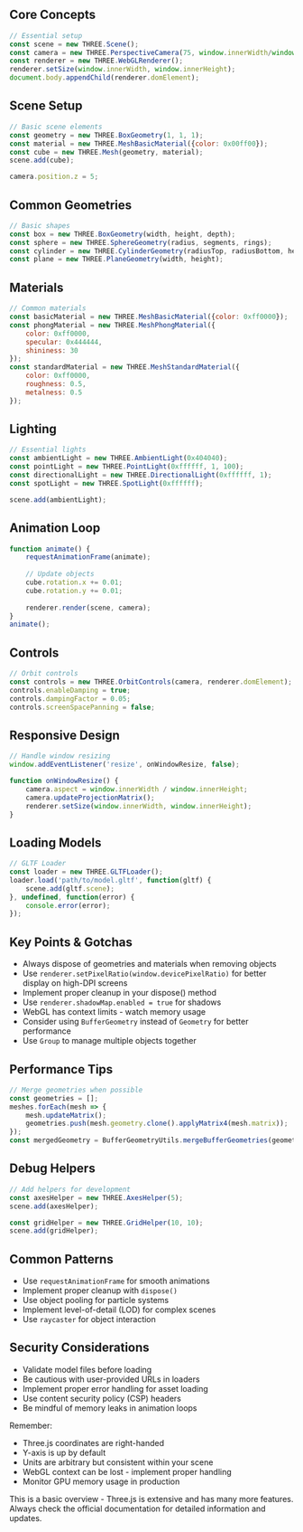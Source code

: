 ## Core Concepts
```javascript
// Essential setup
const scene = new THREE.Scene();
const camera = new THREE.PerspectiveCamera(75, window.innerWidth/window.innerHeight, 0.1, 1000);
const renderer = new THREE.WebGLRenderer();
renderer.setSize(window.innerWidth, window.innerHeight);
document.body.appendChild(renderer.domElement);
```

## Scene Setup
```javascript
// Basic scene elements
const geometry = new THREE.BoxGeometry(1, 1, 1);
const material = new THREE.MeshBasicMaterial({color: 0x00ff00});
const cube = new THREE.Mesh(geometry, material);
scene.add(cube);

camera.position.z = 5;
```

## Common Geometries
```javascript
// Basic shapes
const box = new THREE.BoxGeometry(width, height, depth);
const sphere = new THREE.SphereGeometry(radius, segments, rings);
const cylinder = new THREE.CylinderGeometry(radiusTop, radiusBottom, height);
const plane = new THREE.PlaneGeometry(width, height);
```

## Materials
```javascript
// Common materials
const basicMaterial = new THREE.MeshBasicMaterial({color: 0xff0000});
const phongMaterial = new THREE.MeshPhongMaterial({
    color: 0xff0000,
    specular: 0x444444,
    shininess: 30
});
const standardMaterial = new THREE.MeshStandardMaterial({
    color: 0xff0000,
    roughness: 0.5,
    metalness: 0.5
});
```

## Lighting
```javascript
// Essential lights
const ambientLight = new THREE.AmbientLight(0x404040);
const pointLight = new THREE.PointLight(0xffffff, 1, 100);
const directionalLight = new THREE.DirectionalLight(0xffffff, 1);
const spotLight = new THREE.SpotLight(0xffffff);

scene.add(ambientLight);
```

## Animation Loop
```javascript
function animate() {
    requestAnimationFrame(animate);
    
    // Update objects
    cube.rotation.x += 0.01;
    cube.rotation.y += 0.01;
    
    renderer.render(scene, camera);
}
animate();
```

## Controls
```javascript
// Orbit controls
const controls = new THREE.OrbitControls(camera, renderer.domElement);
controls.enableDamping = true;
controls.dampingFactor = 0.05;
controls.screenSpacePanning = false;
```

## Responsive Design
```javascript
// Handle window resizing
window.addEventListener('resize', onWindowResize, false);

function onWindowResize() {
    camera.aspect = window.innerWidth / window.innerHeight;
    camera.updateProjectionMatrix();
    renderer.setSize(window.innerWidth, window.innerHeight);
}
```

## Loading Models
```javascript
// GLTF Loader
const loader = new THREE.GLTFLoader();
loader.load('path/to/model.gltf', function(gltf) {
    scene.add(gltf.scene);
}, undefined, function(error) {
    console.error(error);
});
```

## Key Points & Gotchas
- Always dispose of geometries and materials when removing objects
- Use `renderer.setPixelRatio(window.devicePixelRatio)` for better display on high-DPI screens
- Implement proper cleanup in your dispose() method
- Use `renderer.shadowMap.enabled = true` for shadows
- WebGL has context limits - watch memory usage
- Consider using `BufferGeometry` instead of `Geometry` for better performance
- Use `Group` to manage multiple objects together

## Performance Tips
```javascript
// Merge geometries when possible
const geometries = [];
meshes.forEach(mesh => {
    mesh.updateMatrix();
    geometries.push(mesh.geometry.clone().applyMatrix4(mesh.matrix));
});
const mergedGeometry = BufferGeometryUtils.mergeBufferGeometries(geometries);
```

## Debug Helpers
```javascript
// Add helpers for development
const axesHelper = new THREE.AxesHelper(5);
scene.add(axesHelper);

const gridHelper = new THREE.GridHelper(10, 10);
scene.add(gridHelper);
```

## Common Patterns
- Use `requestAnimationFrame` for smooth animations
- Implement proper cleanup with `dispose()`
- Use object pooling for particle systems
- Implement level-of-detail (LOD) for complex scenes
- Use `raycaster` for object interaction

## Security Considerations
- Validate model files before loading
- Be cautious with user-provided URLs in loaders
- Implement proper error handling for asset loading
- Use content security policy (CSP) headers
- Be mindful of memory leaks in animation loops

Remember:
- Three.js coordinates are right-handed
- Y-axis is up by default
- Units are arbitrary but consistent within your scene
- WebGL context can be lost - implement proper handling
- Monitor GPU memory usage in production

This is a basic overview - Three.js is extensive and has many more features. Always check the official documentation for detailed information and updates.